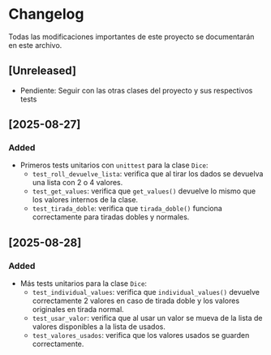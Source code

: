 # Changelog
Todas las modificaciones importantes de este proyecto se documentarán en este archivo.

## [Unreleased]
- Pendiente: Seguir con las otras clases del proyecto y sus respectivos tests

## [2025-08-27]
### Added
- Primeros tests unitarios con `unittest` para la clase `Dice`:
  - `test_roll_devuelve_lista`: verifica que al tirar los dados se devuelva una lista con 2 o 4 valores.
  - `test_get_values`: verifica que `get_values()` devuelve lo mismo que los valores internos de la clase.
  - `test_tirada_doble`: verifica que `tirada_doble()` funciona correctamente para tiradas dobles y normales.

## [2025-08-28]
### Added
- Más tests unitarios para la clase `Dice`:
  - `test_individual_values`: verifica que `individual_values()` devuelve correctamente 2 valores en caso de tirada doble y los valores originales en tirada normal.
  - `test_usar_valor`: verifica que al usar un valor se mueva de la lista de valores disponibles a la lista de usados.
  - `test_valores_usados`: verifica que los valores usados se guarden correctamente.